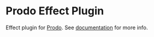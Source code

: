 # Prodo Effect Plugin

Effect plugin for [Prodo](https://prodo.dev). See
[documentation](https://docs.prodo.dev/plugins/effects/) for more info.
